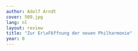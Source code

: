 ```yaml
---
author: Adolf Arndt
cover: 509.jpg
lang: nl
layout: review
title: "Zur Er\xF6ffnung der neuen Philharmonie"
year: 0
---
```

